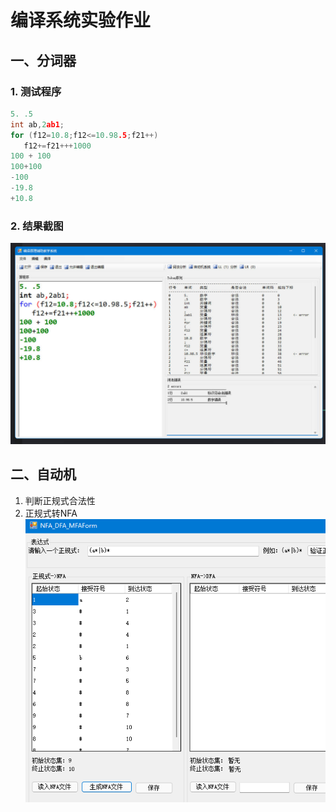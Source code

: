 # 编译系统实验作业

## 一、分词器

### 1. 测试程序

```c
5. .5
int ab,2ab1;
for (f12=10.8;f12<=10.98.5;f21++)
   f12+=f21+++1000
100 + 100
100+100
-100
-19.8
+10.8
```

### 2. 结果截图

![结果截图](./images/1.jpg)

## 二、自动机

1. 判断正规式合法性
2. 正规式转NFA
   ![图 2](images/README/IMG_20220408-180123.png)  
